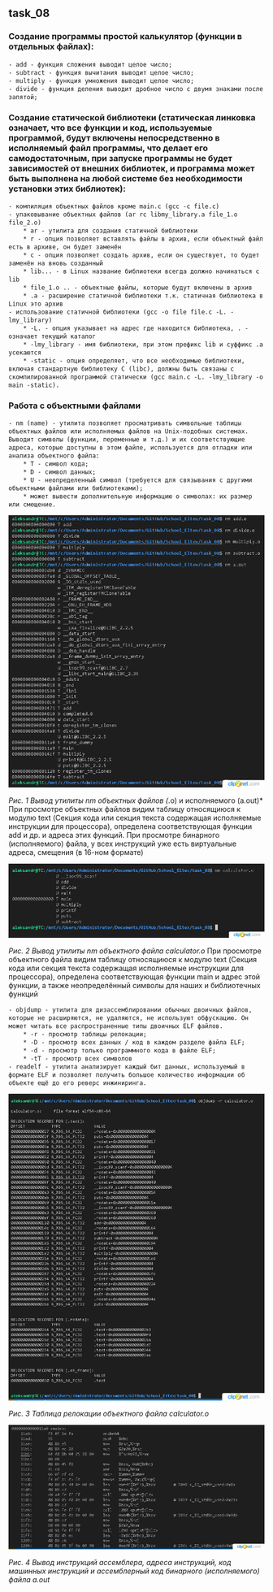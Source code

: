 ## task_08

### Создание программы простой калькулятор (функции в отдельных файлах):
    - add - функция сложения выводит целое число;
    - subtract - функция вычитания выводит целое число;
    - multiply - функция умножения выводит целое число;
    - divide - функция деления выводит дробное число с двумя знаками после запятой;

### Создание статической библиотеки (статическая линковка означает, что все функции и код, используемые программой, будут включены непосредственно в исполняемый файл программы, что делает его самодостаточным, при запуске программы не будет зависимостей от внешних библиотек, и программа может быть выполнена на любой системе без необходимости установки этих библиотек):
    - компиляция объектных файлов кроме main.c (gcc -c file.c)
    - упаковывание объектных файлов (ar rc libmy_library.a file_1.o file_2.o)
        * ar - утилита для создания статичной библиотеки
        * r - опция позволяет вставлять файлы в архив, если объектный файл есть в архиве, он будет заменён
        * с - опция позволяет создать архив, если он существует, то будет заменён на вновь созданный
        * lib... - в Linux название библиотеки всегда должно начинаться с lib
        * file_1.o .. - объектные файлы, которые будут включены в архив
        * .a - расширение статичной библиотеки т.к. статичная библиотека в Linux это архив
    - использование статичной библиотеки (gcc -o file file.c -L. -lmy_library)
        * -L. - опция указывает на адрес где находится библиотека, . - означает текущий каталог 
        * -lmy_library - имя библиотеки, при этом префикс lib и суффикс .a усекаются
        * -static - опция определяет, что все необходимые библиотеки, включая стандартную библиотеку C (libc), должны быть связаны с скомпилированной программой статически (gcc main.c -L. -lmy_library -o main -static).

### Работа с объектными файлами
    - nm (name) - утилита позволяет просматривать символьные таблицы объектных файлов или исполняемых файлов на Unix-подобных системах. Выводит символы (функции, переменные и т.д.) и их соответствующие адреса, которые доступны в этом файле, используется для отладки или анализа объектного файла:
        * T - символ кода;
        * D - символ данных;
        * U - неопределенный символ (требуется для связывания с другими объектными файлами или библиотеками);
        * может вывести дополнительную информацию о символах: их размер или смещение.

![image_1](./image/image_1.png)

*Рис. 1 Вывод утилиты nm объектных файлов (*.o) и исполняемого (a.out)*
При просмотре объектных файлов видим таблицу относящиюся к модулю text (Секция кода или секция текста содержащая исполняемые инструкции для процессора), определена соответствующая функции add и др. и адреса этих функций.
При просмотре бинарного (исполняемого) файла, у всех инструкций уже есть виртуальные адреса, смещения (в 16-ном формате)

![image_2](./image/image_2.png)

*Рис. 2 Вывод утилиты nm объектного файла calculator.o*
При просмотре объектного файла видим таблицу относящиюся к модулю text (Секция кода или секция текста содержащая исполняемые инструкции для процессора), определена соответствующая функции main и адрес этой функции, а также неопределённый символы для наших и библиотечных функций

    - objdump - утилита для дизассемблировании обычных двоичных файлов, которые не расширяются, не удаляются, не используют обфускацию. Он может читать все распространенные типы двоичных ELF файлов.
        * -r - просмотр таблицы релокации;
        * -D - просмотр всех данных / код в каждом разделе файла ELF;
        * -d - просмотр только программного кода в файле ELF;
        * -tT - просмотр всех символов
    - readelf - утилита анализирует каждый бит данных, используемый в формате ELF и позволяет получить большое количество информации об объекте ещё до его реверс инжиниринга.

![image_3](./image/image_3.png)

*Рис. 3 Таблица релокации объектного файла calculator.o*

![image_4](./image/image_4.png)

*Рис. 4 Вывод инструкций ассемблера, адреса инструкций, код машинных инструкций и ассемблерный код бинарного (исполняемого) файла a.out*
